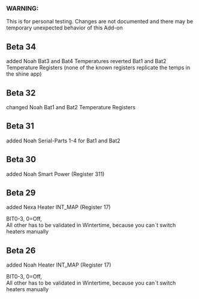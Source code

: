 ### WARNING: 
This is for personal testing. 
Changes are not documented and there may be temporary unexpected behavior of this Add-on

## Beta 34

added Noah Bat3 and Bat4 Temperatures
reverted Bat1 and Bat2 Temperature Registers (none of the known registers replicate the temps in the shine app)



## Beta 32

changed Noah Bat1 and Bat2 Temperature Registers


## Beta 31

added Noah Serial-Parts 1-4 for Bat1 and Bat2

## Beta 30

added Noah Smart Power (Register 311)

## Beta 29

added Nexa Heater INT_MAP (Register 17)

BIT0-3, 0=Off,   
All other has to be validated in Wintertime, because you can´t switch heaters manually

## Beta 26

added Noah Heater INT_MAP (Register 17)

BIT0-3, 0=Off,   
All other has to be validated in Wintertime, because you can´t switch heaters manually

